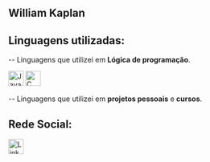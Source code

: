 ## William Kaplan

## Linguagens utilizadas:

-- Linguagens que utilizei em **Lógica de programação**.

<a>
<img src="https://cdn.jsdelivr.net/gh/devicons/devicon/icons/javascript/javascript-original.svg" alt="JavaScript" width="30"/>
</a>

<a>
<img src="https://cdn.jsdelivr.net/gh/devicons/devicon/icons/c/c-original.svg" alt="C" width="30"/>
</a>

-- Linguagens que utilizei em **projetos pessoais** e **cursos**.


## Rede Social:

<a href="https://www.linkedin.com/in/williamrkaplan">
  <img src="https://cdn.jsdelivr.net/gh/devicons/devicon/icons/linkedin/linkedin-original.svg" alt="LinkedIn" width="30"/>
</a>